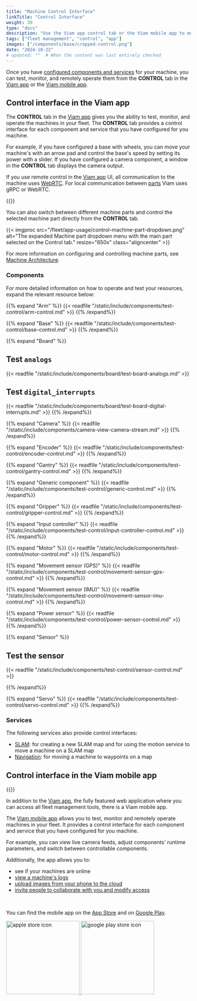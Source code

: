 ```yaml
---
title: "Machine Control Interface"
linkTitle: "Control Interface"
weight: 30
type: "docs"
description: "Use the Viam app control tab or the Viam mobile app to monitor and remotely operate your machines."
tags: ["fleet management", "control", "app"]
images: ["/components/base/cropped-control.png"]
date: "2024-10-22"
# updated: ""  # When the content was last entirely checked
---
```


Once you have [configured components and services](/configure/) for your machine, you can test, monitor, and remotely operate them from the **CONTROL** tab in the [Viam app](https://app.viam.com) or the [Viam mobile app](/fleet/control/#control-interface-in-the-viam-mobile-app).

## Control interface in the Viam app

The **CONTROL** tab in the [Viam app](https://app.viam.com) gives you the ability to test, monitor, and operate the machines in your fleet.
The **CONTROL** tab provides a control interface for each component and service that you have configured for you machine.

For example, if you have configured a base with wheels, you can move your machine's with an arrow pad and control the base's speed by setting its power with a slider.
If you have configured a camera component, a window in the **CONTROL** tab displays the camera output.

If you use remote control in the [Viam app](https://app.viam.com) UI, all communication to the machine uses [WebRTC](https://pkg.go.dev/go.viam.com/utils@v0.0.3/rpc#hdr-Connection).
For local communication between [parts](/architecture/parts/#machine-parts) Viam uses gRPC or WebRTC.

{{<gif webm_src="/fleet/control.webm" mp4_src="/fleet/control.mp4" alt="Using the control tab" max-width="800px">}}

You can also switch between different machine parts and control the selected machine part directly from the **CONTROL** tab.

{{< imgproc src="/fleet/app-usage/control-machine-part-dropdown.png" alt="The expanded Machine part dropdown menu with the main part selected on the Control tab." resize="650x" class="aligncenter" >}}

For more information on configuring and controlling machine parts, see [Machine Architecture](/architecture/parts/#machine-parts).

### Components

For more detailed information on how to operate and test your resources, expand the relevant resource below:

{{% expand "Arm" %}}
{{< readfile "/static/include/components/test-control/arm-control.md" >}}
{{% /expand%}}

{{% expand "Base" %}}
{{< readfile "/static/include/components/test-control/base-control.md" >}}
{{% /expand%}}

{{% expand "Board" %}}

## Test `analogs`

{{< readfile "/static/include/components/board/test-board-analogs.md" >}}

## Test `digital_interrupts`

{{< readfile "/static/include/components/board/test-board-digital-interrupts.md" >}}
{{% /expand%}}

{{% expand "Camera" %}}
{{< readfile "/static/include/components/camera-view-camera-stream.md" >}}
{{% /expand%}}

{{% expand "Encoder" %}}
{{< readfile "/static/include/components/test-control/encoder-control.md" >}}
{{% /expand%}}

{{% expand "Gantry" %}}
{{< readfile "/static/include/components/test-control/gantry-control.md" >}}
{{% /expand%}}

{{% expand "Generic component" %}}
{{< readfile "/static/include/components/test-control/generic-control.md" >}}
{{% /expand%}}

{{% expand "Gripper" %}}
{{< readfile "/static/include/components/test-control/gripper-control.md" >}}
{{% /expand%}}

{{% expand "Input controller" %}}
{{< readfile "/static/include/components/test-control/input-controller-control.md" >}}
{{% /expand%}}

{{% expand "Motor" %}}
{{< readfile "/static/include/components/test-control/motor-control.md" >}}
{{% /expand%}}

{{% expand "Movement sensor (GPS)" %}}
{{< readfile "/static/include/components/test-control/movement-sensor-gps-control.md" >}}
{{% /expand%}}

{{% expand "Movement sensor (IMU)" %}}
{{< readfile "/static/include/components/test-control/movement-sensor-imu-control.md" >}}
{{% /expand%}}

{{% expand "Power sensor" %}}
{{< readfile "/static/include/components/test-control/power-sensor-control.md" >}}
{{% /expand%}}

{{% expand "Sensor" %}}

## Test the sensor

{{< readfile "/static/include/components/test-control/sensor-control.md" >}}

{{% /expand%}}

{{% expand "Servo" %}}
{{< readfile "/static/include/components/test-control/servo-control.md" >}}
{{% /expand%}}

### Services

The following services also provide control interfaces:

- [SLAM](/services/slam/cartographer/#create-a-new-map): for creating a new SLAM map and for using the motion service to move a machine on a SLAM map
- [Navigation](/services/navigation/#control-tab-usage): for moving a machine to waypoints on a map

## Control interface in the Viam mobile app

{{<gif webm_src="/fleet/mobile-app-control.webm" mp4_src="/fleet/mobile-app-control.mp4" alt="Using the control interface under the locations tab on the Viam mobile app" class="alignright" max-width="300px">}}

In addition to the [Viam app](https://app.viam.com), the fully featured web application where you can access all fleet management tools, there is a Viam mobile app.

The [Viam mobile app](/fleet/control/#control-interface-in-the-viam-mobile-app) allows you to test, monitor and remotely operate machines in your fleet.
It provides a control interface for each component and service that you have configured for you machine.

For example, you can view live camera feeds, adjust components' runtime parameters, and switch between controllable components.

Additionally, the app allows you to:

- see if your machines are online
- [view a machine's logs](/cloud/machines/#logs)
- [upload images from your phone to the cloud](/how-tos/upload-data/#upload-images-with-the-viam-mobile-app)
- [invite people to collaborate with you and modify access](/cloud/rbac/#use-the-mobile-app)

<br>

You can find the mobile app on the [App Store](https://apps.apple.com/vn/app/viam-robotics/id6451424162) and on [Google Play](https://play.google.com/store/apps/details?id=com.viam.viammobile&hl=en&gl=US).

<a href="https://apps.apple.com/vn/app/viam-robotics/id6451424162" target="_blank">
  <img src="https://github.com/viamrobotics/docs/assets/90707162/a470b65d-1b97-412f-9f97-daf902f2f053" width="200px" alt="apple store icon" class="center-if-small" >
</a>

<a href="https://play.google.com/store/apps/details?id=com.viam.viammobile&hl=en&gl=US" target="_blank">
  <img src="https://github.com/viamrobotics/docs/assets/90707162/6ebd6960-08c5-41d4-81f9-42293fbfdfd4" width="200px" alt="google play store icon" class="center-if-small" >
</a>
